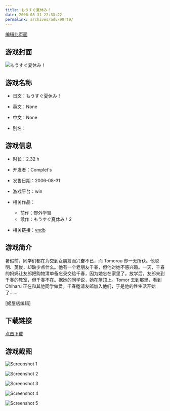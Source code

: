 ```yaml
---
title: もうすぐ夏休み！
date: 2006-08-31 22:33:22
permalink: archives/adv/98rt9/
---
```

[编辑此页面](https://github.com/ACG-3/ADV3-source/blob/main/source/_posts/%E3%82%82%E3%81%86%E3%81%99%E3%81%90%E5%A4%8F%E4%BC%91%E3%81%BF%EF%BC%81.md)

## 游戏封面

![もうすぐ夏休み！](https://pan.timero.xyz/d/onedrive/img_lib_001/%E3%82%82%E3%81%86%E3%81%99%E3%81%90%E5%A4%8F%E4%BC%91%E3%81%BF%EF%BC%81_cover.avif)


## 游戏名称

- 日文：もうすぐ夏休み！
- 英文：None
- 中文：None

- 别名：


## 游戏信息

- 时长：2.32 h
- 开发者：Complet's
- 发售日期：2006-08-31
- 游戏平台：win
- 相关作品：
   - 前作：野外学習
   - 续作：もうすぐ夏休み！2

- 相关链接：[vndb](https://vndb.org/v396)


## 游戏简介

暑假前，同学们都在为交到女朋友而兴奋不已，而 Tomorou 却一无所获。他聪明、英俊，却缺少点什么。他有一个老朋友千春，但他对她不感兴趣。一天，千春的妈妈让友郎把购物清单备忘录交给千春，因为她忘在家里了。放学后，友郎来到千春的教室，但千春不在。据她的同学说，她在屋顶上。Tomor 去到那里，看到 Chiharu 正在和其他同学做爱。千春邀请友郎加入他们，于是他的性生活开始了......

[姬屋店编辑]


## 下载链接

[点击下载](https://pan.timero.xyz/onedrive/adv_lib_001/%E3%82%82%E3%81%86%E3%81%99%E3%81%90%E5%A4%8F%E4%BC%91%E3%81%BF%EF%BC%81)


## 游戏截图


![Screenshot 1](https://pan.timero.xyz/d/onedrive/img_lib_001/%E3%82%82%E3%81%86%E3%81%99%E3%81%90%E5%A4%8F%E4%BC%91%E3%81%BF%EF%BC%81_Screenshot_1.avif)

![Screenshot 2](https://pan.timero.xyz/d/onedrive/img_lib_001/%E3%82%82%E3%81%86%E3%81%99%E3%81%90%E5%A4%8F%E4%BC%91%E3%81%BF%EF%BC%81_Screenshot_2.avif)

![Screenshot 3](https://pan.timero.xyz/d/onedrive/img_lib_001/%E3%82%82%E3%81%86%E3%81%99%E3%81%90%E5%A4%8F%E4%BC%91%E3%81%BF%EF%BC%81_Screenshot_3.avif)

![Screenshot 4](https://pan.timero.xyz/d/onedrive/img_lib_001/%E3%82%82%E3%81%86%E3%81%99%E3%81%90%E5%A4%8F%E4%BC%91%E3%81%BF%EF%BC%81_Screenshot_4.avif)

![Screenshot 5](https://pan.timero.xyz/d/onedrive/img_lib_001/%E3%82%82%E3%81%86%E3%81%99%E3%81%90%E5%A4%8F%E4%BC%91%E3%81%BF%EF%BC%81_Screenshot_5.avif)

